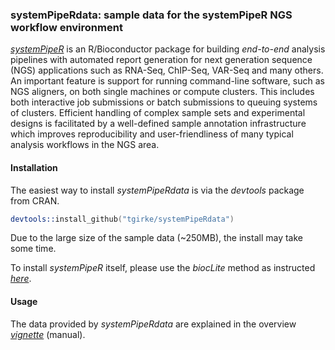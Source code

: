 ### systemPipeRdata: sample data for the systemPipeR NGS workflow environment

[_systemPipeR_](http://www.bioconductor.org/packages/devel/bioc/html/systemPipeR.html)
is an R/Bioconductor package for building *end-to-end* analysis pipelines with
automated report generation for next generation sequence (NGS) applications
such as RNA-Seq, ChIP-Seq, VAR-Seq and many others. An important feature is
support for running command-line software, such as NGS aligners, on both single
machines or compute clusters. This includes both interactive job submissions or
batch submissions to queuing systems of clusters.  Efficient handling of
complex sample sets and experimental designs is facilitated by a well-defined
sample annotation infrastructure which improves reproducibility and
user-friendliness of many typical analysis workflows in the NGS area.

#### Installation 
The easiest way to install _systemPipeRdata_ is via the _devtools_ package from
CRAN.
```s
devtools::install_github("tgirke/systemPipeRdata")
```
Due to the large size of the sample data (~250MB), the install may take some time.

To install _systemPipeR_ itself, please use the _biocLite_ method as instructed 
[_here_](http://www.bioconductor.org/packages/devel/bioc/html/systemPipeR.html).

#### Usage
The data provided by _systemPipeRdata_ are explained in the overview
[_vignette_](http://www.bioconductor.org/packages/devel/bioc/html/systemPipeR.html) (manual).

